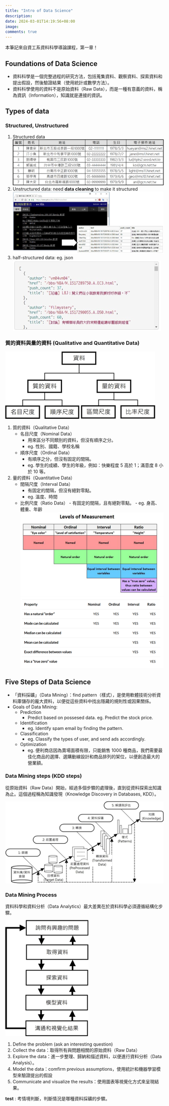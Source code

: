 ```yaml
---
title: "Intro of Data Science"
description:
date: 2024-03-01T14:19:56+08:00
image:
comments: true
---
```


本筆記來自資工系資料科學導論課程，第一章！

## Foundations of Data Science

- 資料科學是一個完整過程的研究方法，包括蒐集資料、觀察資料、探索資料和提出假設，然後驗證結果（使用統計或數學方法）。
- 資料科學使用的資料不是原始資料（Raw Data），而是一種有意義的資料，稱為資訊（Information），知識就是連接的資訊。

## Types of data

### Structured, Unstructured

1. Structured data
   ![structured data](image-1.png)
2. Unstructured data: need **data cleaning** to make it structured
   ![Unstructured data](image-2.png)
3. half-structured data: eg. json
   ![half](image-3.png)

### 質的資料與量的資料 (Qualitative and Quantitative Data)

![alt text](image-6.png)

1. 質的資料（Qualitative Data）
   - 名目尺度（Nominal Data）
     - 用來區分不同類別的資料，但沒有順序之分。
     - eg. 性別、國籍、學校名稱
   - 順序尺度（Ordinal Data）
     - 有順序之分，但沒有固定的間隔。
     - eg. 學生的成績、學生的年級，例如：快樂程度 5 高於 1；滿意度 8 小於 10 等。
2. 量的資料（Quantitative Data）
   - 間隔尺度（Interval Data）
     - 有固定的間隔，但沒有絕對零點。
     - eg. 溫度、時間
   - 比例尺度（Ratio Data） - 有固定的間隔，且有絕對零點。 - eg. 身高、體重、年齡
     ![alt text](image-4.png)
     ![alt text](image-5.png)

## Five Steps of Data Science

- 「資料採礦」（Data Mining）：find pattern（樣式），是使用軟體技術分析資料庫儲存的龐大資料，以便從這些資料中找出隱藏的規則性或因果關係。
- Goals of Data Mining:
  - Prediction
    - Predict based on possesed data. eg. Predict the stock price.
  - Identification
    - eg. Identify spam email by finding the pattern.
  - Classification
    - eg. Classify the types of user, and send ads accordingly.
  - Optimization
    - eg. 便利商店因為賣場面積有限，只能銷售 1000 種商品，我們需要最佳化商品的選擇、選購動線設計和商品排列的架位，以便創造最大的營業額。

### Data Mining steps (KDD steps)

從原始資料（Raw Data）開始，經過多個步驟的處理後，直到從資料探索出知識為止。這個過程稱為知識發現（Knowledge Discovery in Databases, KDD）。

![KDD](Picturess1.jpg)

### Data Mining Process

資料科學和資料分析（Data Analytics）最大差異在於資料科學必須遵循結構化步驟。

![alt text](image.png)

1. Define the problem (ask an interesting question)
2. Collect the data：取得所有與問題相關的原始資料（Raw Data）
3. Explore the data：進一步整理、歸納和描述資料，以便進行資料分析（Data Analysis）。
4. Model the data：comfirm previous assumptions，使用統計和機器學習模型來驗證提出的假設
5. Communicate and visualize the results：使用圖表等視覺化方式來呈現結果。

**test** : 考情境判斷，判斷情況是哪種資料採礦的步驟。
